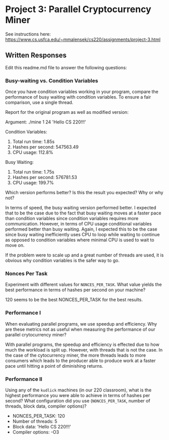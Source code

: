 # Project 3: Parallel Cryptocurrency Miner

See instructions here: https://www.cs.usfca.edu/~mmalensek/cs220/assignments/project-3.html

## Written Responses

Edit this readme.md file to answer the following questions:

### Busy-waiting vs. Condition Variables

Once you have condition variables working in your program, compare the performance of busy waiting with condition variables. To ensure a fair comparison, use a single thread.

Report for the original program as well as modified version:

Argument: ./mine 1 24 'Hello CS 220!!!'

Condition Variables:

1. Total run time: 1.85s
2. Hashes per second: 547563.49
3. CPU usage: 112.8%

Busy Waiting:

1. Total run time: 1.75s
2. Hashes per second: 576781.53
3. CPU usage: 199.7%

Which version performs better? Is this the result you expected? Why or why not?

In terms of speed, the busy waiting version performed better. I expected that to be the case due to the fact that busy waiting moves at a faster pace than condition variables since condition variables requires more communication. However, in terms of CPU usage conditional variables performed better than busy waiting. Again, I expected this to be the case since busy waiting inefficiently uses CPU to loop while waiting to continue as opposed to condition variables where minimal CPU is used to wait to move on. 

If the problem were to scale up and a great number of threads are used, it is obvious why condition variables is the safer way to go.

### Nonces Per Task

Experiment with different values for `NONCES_PER_TASK`. What value yields the best performance in terms of hashes per second on your machine?

120 seems to be the best NONCES_PER_TASK for the best results.

### Performance I

When evaluating parallel programs, we use speedup and efficiency. Why are these metrics not as useful when measuring the performance of our parallel crytocurrency miner?

With parallel programs, the speedup and efficiency is effected due to how much the workload is split up. However, with threads that is not the case. In the case of the cytocurrency miner, the more threads leads to more consumers which leads to the producer able to produce work at a faster pace until hitting a point of diminishing returns.

### Performance II

Using any of the `kudlick` machines (in our 220 classroom), what is the highest performance you were able to achieve in terms of hashes per second? What configuration did you use (`NONCES_PER_TASK`, number of threads, block data, compiler options)?

* NONCES_PER_TASK: 120
* Number of threads: 5
* Block data: 'Hello CS 220!!!'
* Compiler options: -O3
